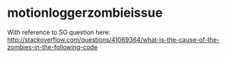# motionloggerzombieissue

With reference to SO question here: http://stackoverflow.com/questions/41069364/what-is-the-cause-of-the-zombies-in-the-following-code
